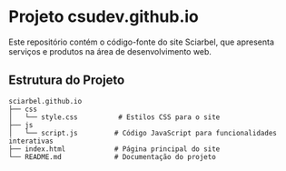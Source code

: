 # Projeto csudev.github.io

Este repositório contém o código-fonte do site Sciarbel, que apresenta serviços e produtos na área de desenvolvimento web.

## Estrutura do Projeto

```
sciarbel.github.io
├── css
│   └── style.css          # Estilos CSS para o site
├── js
│   └── script.js         # Código JavaScript para funcionalidades interativas
├── index.html            # Página principal do site
└── README.md             # Documentação do projeto
```
